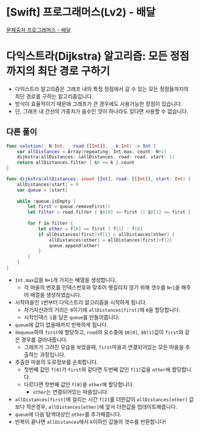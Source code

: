 # [Swift] 프로그래머스(Lv2) - 배달

[문제출처 프로그래머스 - 배달](https://school.programmers.co.kr/learn/courses/30/lessons/12978)

# 다익스트라(Dijkstra) 알고리즘: 모든 정점까지의 최단 경로 구하기

- 다익스트라 알고리즘은 그래프 내의 특정 정점에서 갈 수 있는 모든 정점들까지의 최단 경로를 구하는 알고리즘입니다.
- 방식이 효율적이기 때문에 그래프가 큰 경우에도 사용가능한 장점이 있습니다.
- 단, 그래프 내 간선의 가중치가 음수인 것이 하나라도 있다면 사용할 수 없습니다.

## 다른 풀이

```swift
func solution(_ N:Int, _ road:[[Int]], _ k:Int) -> Int {
    var allDistances = Array(repeating: Int.max, count: N+1)
    dijkstra(allDistances: &allDistances, road: road, start: 1)
    return allDistances.filter { $0 <= k }.count
}

func dijkstra(allDistances: inout [Int], road: [[Int]], start: Int) {
    allDistances[start] = 0
    var queue = [start]
    
    while !queue.isEmpty {
        let first = queue.removeFirst()
        let filter = road.filter { $0[0] == first || $0[1] == first }
        
        for f in filter {
            let other = f[0] == first ? f[1] : f[0]
            if allDistances[first]+f[2] < allDistances[other] {
                allDistances[other] = allDistances[first]+f[2]
                queue.append(other)
            }
        }
    }
}
```

- `Int.max`값을 `N+1`개 가지는 배열을 생성합니다.
    - 각 마을의 번호를 인덱스번호와 맞추어 헷갈리지 않기 위해 갯수를 `N+1`을 해주어 배열을 생성하였습니다.
- 시작마을인 `1`번부터 다익스트라 알고리즘을 시작하게 됩니다.
    - 자기자신과의 거리는 `0`이기에 `allDistances[first]`에 `0`을 할당합니다.
    - 시작인덱스 `1`을 담은 `queue`를 만들어줍니다.
- `queue`에 값이 없을때까지 반복하게 됩니다.
- `dequeue`하여 `first`에 할당하고, `road`의 요소중에 `$0[0]`, `$0[1]`값이 `first`와 같은 경우를 걸러내줍니다.
    - 그래프가 그려진 모습을 보았을때, `first`마을과 연결되어있는 모든 마을을 추출하는 과정입니다.
- 추출한 마을의 도로정보를 순회합니다.
    - 첫번째 값인 `f[0]`가 `first`와 같다면 두번째 값인 `f[1]`값을 `other`에 할당합니다.
    - 다르다면 첫번째 값인 `f[0]`을 `other`에 할당합니다.
        - `other`는 연결되어있는 마을입니다.
- `allDistances[first]`에 걸리는 시간 `f[2]`를 더한값이 `allDistances[other]` 값보다 작은경우, `allDistances[other]`에 앞서 더한값을 업데이트해줍니다.
- `queue`에 다음 탐색대상인 `other`를 추가해줍니다.
- 반복이 끝나면 `allDistances`에서 `k`이하인 값들의 갯수를 반환합니다!
